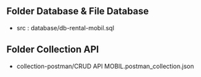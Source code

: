 ## Folder Database & File Database
- src : database/db-rental-mobil.sql
## Folder Collection API
- collection-postman/CRUD API MOBIL.postman_collection.json

